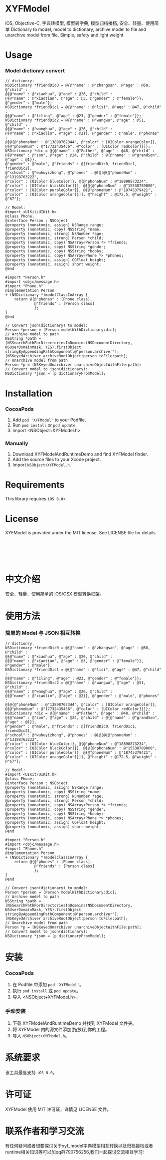 # XYFModel
iOS, Objective-C, 字典转模型, 模型转字典, 模型归档接档, 安全、轻量、使用简单 Dictionary to model, model to dictionary, archive model to file and unarchive model from file, Simple, safety and light weight.
  
  Usage
==============

### Model dictionry convert
```objc
// dictionry:
NSDictionary *friendDic0 = @{@"name" : @"zhangsan", @"age" : @50, @"child" :   
@{@"name" : @"xiaohua", @"age" : @26, @"child" :   
@{@"name" : @"xiaotian", @"age" : @3, @"gender" : @"female"}}, @"gender" : @"male"};
NSDictionary *friendDic1 = @{@"name" : @"lisi", @"age" : @47, @"child" :   
@{@"name" : @"liling", @"age" : @23, @"gender" : @"female"}};
NSDictionary *friendDic2 = @{@"name" : @"wangwu", @"age" : @51, @"child" :   
@{@"name" : @"wanghua", @"age" : @26, @"child" :   
@{@"name" : @"xiaolin", @"age" : @2}}, @"gender" : @"male", @"phones" :   
@[@{@"phoneNum" : @"13898762344", @"color" : [UIColor orangeColor]},   
@{@"phoneNum" : @"17732435436", @"color" : [UIColor redColor]}]};
NSDictionary *dic = @{@"name" : @"Father", @"age" : @48, @"child" :   
@{@"name" : @"son", @"age" : @24, @"child" : @{@"name" : @"grandSon", @"age" : @1}},   
@"gender" : @"male", @"friends" : @[friendDic0, friendDic1, friendDic2],   
@"school" : @"wuhuyizhong", @"phones" : @[@[@{@"phoneNum" : @"13198763222",   
@"color" : [UIColor blueColor]}, @{@"phoneNum" : @"18898873234",   
@"color" : [UIColor blackColor]}], @[@{@"phoneNum" : @"15538789000",   
@"color" : [UIColor purpleColor]}, @{@"phoneNum" : @"18745379421",   
@"color" : [UIColor orangeColor]}]], @"height" : @172.5, @"weight" : @"67"};

// Model:
#import <UIKit/UIKit.h>
@class Phone;
@interface Person : NSObject
@property (nonatomic, assign) NSRange range;
@property (nonatomic, copy) NSString *name;
@property (nonatomic, strong) NSNumber *age;
@property (nonatomic, strong) Person *child;
@property (nonatomic, copy) NSArray<Person *> *friends;
@property (nonatomic, copy) NSString *gender;
@property (nonatomic, copy) NSString *hobby;
@property (nonatomic, copy) NSArray<Phone *> *phones;
@property (nonatomic, assign) CGFloat height;
@property (nonatomic, assign) short weight;
@end  

#import "Person.h"
#import <objc/message.h>
#import "Phone.h"
@implementation Person
+ (NSDictionary *)modelClassInArray {
    return @{@"phones" : [Phone class],
             @"friends" : [Person class]
             };
}
@end  

// Convert json(dictionary) to model:
Person *person = [Person modelWithDictionary:dic];
// Archive model to path
NSString *path = [NSSearchPathForDirectoriesInDomains(NSDocumentDirectory, 
NSUserDomainMask, YES).firstObject stringByAppendingPathComponent:@"person.archiver"];  
[NSKeyedArchiver archiveRootObject:person toFile:path];
// Unarchive model from path  
Person *p = [NSKeyedUnarchiver unarchiveObjectWithFile:path];
// Convert model to json(dictionary):
NSDictionary *json = [p dictionaryFromModel];
```

Installation
==============

### CocoaPods

1. Add `pod 'XYFModel'` to your Podfile.
2. Run `pod install` or `pod update`.
3. Import \<NSObject+XYFModel.h\>.

### Manually

1. Download XYFModelAndRuntimeDemo and find XYFModel finder.
2. Add the source files to your Xcode project.
3. Import `NSObject+XYFModel.h`.

Requirements
==============
This library requires `iOS 8.0+`.

License
==============
XYFModel is provided under the MIT license. See LICENSE file for details.  

<br/><br/>
---
中文介绍
==============
安全、轻量、使用简单的 iOS/OSX 模型转换框架。<br/>

使用方法
==============

### 简单的 Model 与 JSON 相互转换
```objc
// dictionry:
NSDictionary *friendDic0 = @{@"name" : @"zhangsan", @"age" : @50, @"child" :   
@{@"name" : @"xiaohua", @"age" : @26, @"child" :   
@{@"name" : @"xiaotian", @"age" : @3, @"gender" : @"female"}}, @"gender" : @"male"};
NSDictionary *friendDic1 = @{@"name" : @"lisi", @"age" : @47, @"child" :   
@{@"name" : @"liling", @"age" : @23, @"gender" : @"female"}};
NSDictionary *friendDic2 = @{@"name" : @"wangwu", @"age" : @51, @"child" :   
@{@"name" : @"wanghua", @"age" : @26, @"child" :   
@{@"name" : @"xiaolin", @"age" : @2}}, @"gender" : @"male", @"phones" :   
@[@{@"phoneNum" : @"13898762344", @"color" : [UIColor orangeColor]},   
@{@"phoneNum" : @"17732435436", @"color" : [UIColor redColor]}]};
NSDictionary *dic = @{@"name" : @"Father", @"age" : @48, @"child" :   
@{@"name" : @"son", @"age" : @24, @"child" : @{@"name" : @"grandSon", @"age" : @1}},   
@"gender" : @"male", @"friends" : @[friendDic0, friendDic1, friendDic2],   
@"school" : @"wuhuyizhong", @"phones" : @[@[@{@"phoneNum" : @"13198763222",   
@"color" : [UIColor blueColor]}, @{@"phoneNum" : @"18898873234",   
@"color" : [UIColor blackColor]}], @[@{@"phoneNum" : @"15538789000",   
@"color" : [UIColor purpleColor]}, @{@"phoneNum" : @"18745379421",   
@"color" : [UIColor orangeColor]}]], @"height" : @172.5, @"weight" : @"67"};

// Model:
#import <UIKit/UIKit.h>
@class Phone;
@interface Person : NSObject
@property (nonatomic, assign) NSRange range;
@property (nonatomic, copy) NSString *name;
@property (nonatomic, strong) NSNumber *age;
@property (nonatomic, strong) Person *child;
@property (nonatomic, copy) NSArray<Person *> *friends;
@property (nonatomic, copy) NSString *gender;
@property (nonatomic, copy) NSString *hobby;
@property (nonatomic, copy) NSArray<Phone *> *phones;
@property (nonatomic, assign) CGFloat height;
@property (nonatomic, assign) short weight;
@end  

#import "Person.h"
#import <objc/message.h>
#import "Phone.h"
@implementation Person
+ (NSDictionary *)modelClassInArray {
    return @{@"phones" : [Phone class],
             @"friends" : [Person class]
             };
}
@end  

// Convert json(dictionary) to model:
Person *person = [Person modelWithDictionary:dic];
// Archive model to path
NSString *path = [NSSearchPathForDirectoriesInDomains(NSDocumentDirectory, 
NSUserDomainMask, YES).firstObject stringByAppendingPathComponent:@"person.archiver"];  
[NSKeyedArchiver archiveRootObject:person toFile:path];
// Unarchive model from path  
Person *p = [NSKeyedUnarchiver unarchiveObjectWithFile:path];
// Convert model to json(dictionary):
NSDictionary *json = [p dictionaryFromModel];
```

安装
==============

### CocoaPods

1. 在 Podfile 中添加 `pod 'XYFModel'`。
2. 执行 `pod install` 或 `pod update`。
3. 导入 \<NSObject+XYFModel.h\>。

### 手动安装

1. 下载 XYFModelAndRuntimeDemo 并找到 XYFModel 文件夹。
2. 将 XYFModel 内的源文件添加(拖放)到你的工程。
3. 导入 `NSObject+XYFModel.h`。

系统要求
==============
该工具最低支持 `iOS 8.0`。

许可证
==============
XYFModel 使用 MIT 许可证，详情见 LICENSE 文件。  

联系作者和学习交流
==============
有任何疑问或者想要探讨关于xyf_model字典模型相互转换以及归档接档或者runtime相关知识等可以加qq群790756256,我们一起探讨交流相互学习!


